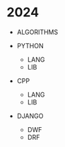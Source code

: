 # 2024

- ALGORITHMS
  
- PYTHON
  - LANG
  - LIB
    
- CPP
  - LANG
  - LIB
    
- DJANGO
  - DWF
  - DRF


